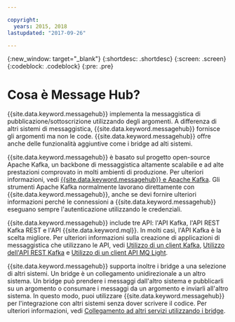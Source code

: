 ```yaml
---

copyright:
  years: 2015, 2018
lastupdated: "2017-09-26"

---
```


{:new_window: target="_blank"}
{:shortdesc: .shortdesc}
{:screen: .screen}
{:codeblock: .codeblock}
{:pre: .pre}

# Cosa è Message Hub?

{{site.data.keyword.messagehub}} implementa la messaggistica di pubblicazione/sottoscrizione
utilizzando degli argomenti. A differenza di altri sistemi di messaggistica, {{site.data.keyword.messagehub}} fornisce gli argomenti ma non le code. {{site.data.keyword.messagehub}} offre anche delle
funzionalità aggiuntive come i bridge ad alti sistemi.

{{site.data.keyword.messagehub}} è basato sul progetto open-source
Apache Kafka, un backbone di messaggistica altamente scalabile e ad alte prestazioni
comprovato in molti ambienti di produzione. Per ulteriori informazioni, vedi [{{site.data.keyword.messagehub}} e Apache Kafka](/docs/services/MessageHub/messagehub073.html).
Gli strumenti Apache Kafka normalmente lavorano direttamente con {{site.data.keyword.messagehub}}, anche se devi fornire ulteriori informazioni perché
le connessioni a {{site.data.keyword.messagehub}} eseguano sempre l'autenticazione utilizzando le credenziali.

{{site.data.keyword.messagehub}} include tre API: l'API Kafka, l'API REST Kafka REST e l'API {{site.data.keyword.mql}}.
In molti casi, l'API Kafka è la scelta migliore. Per ulteriori informazioni sulla
creazione di applicazioni di messaggistica che utilizzano le API, vedi [Utilizzo di un client Kafka](/docs/services/MessageHub/messagehub050.html), [Utilizzo dell'API REST Kafka](/docs/services/MessageHub/messagehub025.html) e [Utilizzo di un client API MQ Light](/docs/services/MessageHub/messagehub075.html).

{{site.data.keyword.messagehub}} supporta inoltre
i bridge a una selezione di altri sistemi. Un bridge è un collegamento unidirezionale a un altro
sistema. Un bridge può prendere i messaggi dall'altro sistema e pubblicarli su un argomento o consumare
i messaggi da un argomento e inviarli all'altro sistema. In questo modo, puoi utilizzare {{site.data.keyword.messagehub}} per l'integrazione con altri sistemi senza dover scrivere il codice. Per ulteriori informazioni, vedi [Collegamento ad altri servizi utilizzando i bridge](/docs/services/MessageHub/messagehub088.html).
